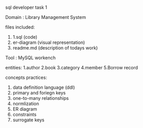 sql developer task 1

Domain : Library Management System 

files included:
  1.  1.sql (code)
  2.  er-diagram (visual representation)
  3.  readme.md (description of todays work)

Tool : MySQL workench 

entities:
  1.author
  2.book
  3.category
  4.member
  5.Borrow record

concepts practices:
  1. data definition language (ddl)
  2. primary and foriegn keys
  3. one-to-many relationships
  4. normlization
  5. ER diagram
  6. constraints
  7. surrogate keys


     

